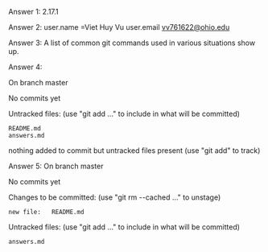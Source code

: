Answer 1: 2.17.1

Answer 2: 
user.name =Viet Huy Vu
user.email vv761622@ohio.edu

Answer 3: A list of common git commands used in various situations show up.

Answer 4: 

On branch master

No commits yet

Untracked files:
  (use "git add <file>..." to include in what will be committed)

	README.md
	answers.md

nothing added to commit but untracked files present (use "git add" to track)

Answer 5:
On branch master

No commits yet

Changes to be committed:
  (use "git rm --cached <file>..." to unstage)

	new file:   README.md

Untracked files:
  (use "git add <file>..." to include in what will be committed)

	answers.md


